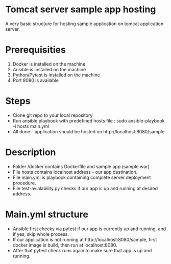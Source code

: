 # Tomcat server sample app hosting
A very basic structure for hosting sample application on tomcat application server.

# Prerequisities
1. Docker is installed on the machine
2. Ansible is installed on the machine
3. Python/Pytest is installed on the machine
4. Port 8080 is available

# Steps
* Clone git repo to your local repository
* Run ansible playbook with predefined hosts file : sudo ansible-playbook -i hosts main.yml
* All done - application should be hosted on http://localhost:8080/sample


# Description

* Folder /docker contains Dockerfile and sample app (sample.war).
* File hosts contains localhost address - our app destination.
* File main.yml is playbook containing complete server deployment procedure.
* File test-avialability.py checks if our app is up and running at desired address.

# Main.yml structure

* Ansible first checks via pytest if our app is currently up and running, and if yes, skip whole process.
* If our application is not running at http://localhost:8080/sample, first docker image is build, then run at localhost:8080.
* After that pytest check runs again to make sure that app is up and running.
